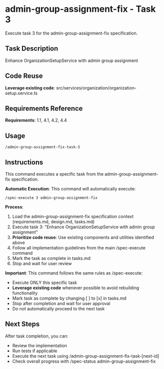 # admin-group-assignment-fix - Task 3

Execute task 3 for the admin-group-assignment-fix specification.

## Task Description
Enhance OrganizationSetupService with admin group assignment

## Code Reuse
**Leverage existing code**: src/services/organization/organization-setup.service.ts

## Requirements Reference
**Requirements**: 1.1, 4.1, 4.2, 4.4

## Usage
```
/admin-group-assignment-fix-task-3
```

## Instructions
This command executes a specific task from the admin-group-assignment-fix specification.

**Automatic Execution**: This command will automatically execute:
```
/spec-execute 3 admin-group-assignment-fix
```

**Process**:
1. Load the admin-group-assignment-fix specification context (requirements.md, design.md, tasks.md)
2. Execute task 3: "Enhance OrganizationSetupService with admin group assignment"
3. **Prioritize code reuse**: Use existing components and utilities identified above
4. Follow all implementation guidelines from the main /spec-execute command
5. Mark the task as complete in tasks.md
6. Stop and wait for user review

**Important**: This command follows the same rules as /spec-execute:
- Execute ONLY this specific task
- **Leverage existing code** whenever possible to avoid rebuilding functionality
- Mark task as complete by changing [ ] to [x] in tasks.md
- Stop after completion and wait for user approval
- Do not automatically proceed to the next task

## Next Steps
After task completion, you can:
- Review the implementation
- Run tests if applicable
- Execute the next task using /admin-group-assignment-fix-task-[next-id]
- Check overall progress with /spec-status admin-group-assignment-fix
